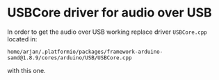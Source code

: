 
# USBCore driver for audio over USB

In order to get the audio over USB working replace driver `USBCore.cpp` located in:


```
home/arjan/.platformio/packages/framework-arduino-samd@1.8.9/cores/arduino/USB/USBCore.cpp
```

with this one.
